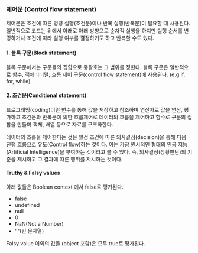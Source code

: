 ### 제어문 (Control flow statement)

제어문은 조건에 따른 명령 실행(조건문)이나 반복 실행(반복문)이 필요할 때 사용된다. 일반적으로 코드는 위에서 아래로 아래 방향으로 순차적 실행을 하지만 실행 순서를 변경하거나 조건에 따라 실행 여부를 결정하기도 하고 반복할 수도 있다.



#### 1. 블록 구문(Block statement)

블록 구문에서는 구문들의 집합으로 중괄호는 그 범위를 정한다. 블록 구문은 일반적으로 함수, 객체리터럴, 흐름 제어 구문(control flow statement)에 사용된다. (e.g if, for, while)

#### 2. 조건문(Conditional statement)

프로그래밍(coding)이란 변수를 통해 값을 저장하고 참조하며 연산자로 값을 연산, 평가하고 조건문과 반복문에 의한 흐름제어로 데이터의 흐름을 제어하고 함수로 구문의 집합을 만들며 객체, 배열 등으로 자료를 구조화한다.

데이터의 흐름을 제어한다는 것은 일정 조건에 따른 의사결정(decision)을 통해 다음 진행 흐름으로 유도(Control flow)하는 것이다. 이는 가장 원시적인 형태의 인공 지능(Artificial Intelligence)을 부여하는 것이라고 볼 수 있다. 즉, 의사결정(상황판단)의 기준을 제시하고 그 결과에 따른 행위를 지시하는 것이다.



#### Truthy & Falsy values

아래 값들은 Boolean context 에서 false로 평가된다.

* false
* undefined
* null
* 0
* NaN(Not a Number)
* ' '(빈 문자열)

Falsy value 이외의 값들 (object 포함)은 모두 true로 평가된다. 
